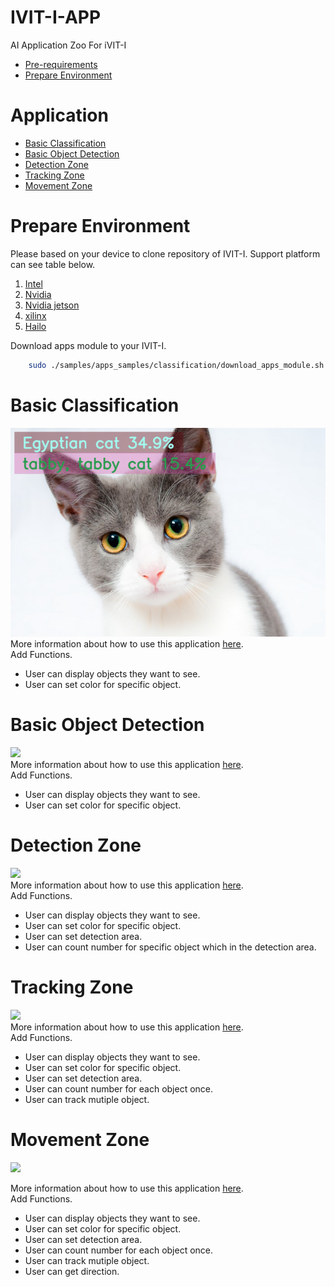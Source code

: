 # IVIT-I-APP
AI Application Zoo For iVIT-I
* [Pre-requirements](#pre-requirements)
* [Prepare Environment](#prepare-environment)
# Application

* [Basic Classification](#basic-classification)
* [Basic Object Detection](#basic-object-detection)
* [Detection Zone](#detection-zone)
* [Tracking Zone](#tracking-zone)
* [Movement Zone](#movement-zone)

# Prepare Environment
Please based on your device to clone repository of IVIT-I. 
Support platform can see table below.

1. [Intel](https://github.com/InnoIPA/ivit-i-intel)
2. [Nvidia](https://github.com/InnoIPA/ivit-i-nvidia)
3. [Nvidia jetson](https://github.com/InnoIPA/ivit-i-jetson)
4. [xilinx](https://github.com/InnoIPA/ivit-i-xilinx)
5. [Hailo](https://github.com/MaxChangInnodisk/ivit-i-hailo)

Download apps module to your IVIT-I.
```bash
    sudo ./samples/apps_samples/classification/download_apps_module.sh 
```

 

# Basic Classification
![](./docs/figure/Basic_Classification.png)  
More information about how to use this application [here](./docs/Basic_Classification.md).    
Add Functions.
* User can display objects they want to see. 
* User can set color for specific object.

# Basic Object Detection
![](./docs/figure/Basic_Object_Detection.gif)  
More information about how to use this application [here](./docs/Basic_Object_Detection.md).    
Add Functions.
* User can display objects they want to see. 
* User can set color for specific object.

# Detection Zone
![](./docs/figure/Detection_Zone.gif)  
More information about how to use this application [here](./docs/Detection_Zone.md).  
Add Functions.
* User can display objects they want to see. 
* User can set color for specific object.
* User can set detection area.
* User can count number for specific object which in the detection area.
# Tracking Zone
![](./docs/figure//Tracking_Zone.gif)  
More information about how to use this application [here](./docs/Tracking_Zone.md).  
Add Functions.
* User can display objects they want to see. 
* User can set color for specific object.
* User can set detection area.
* User can count number for each object once.
* User can track mutiple object.
# Movement Zone
![](./docs/figure//Movement_Zone.gif)  

More information about how to use this application [here](./docs/Movement_Zone.md).  
Add Functions.
* User can display objects they want to see. 
* User can set color for specific object.
* User can set detection area.
* User can count number for each object once.
* User can track mutiple object.
* User can get direction.

